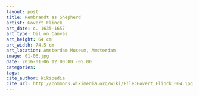 ```yaml
---
layout: post
title: Rembrandt as Shepherd
artist: Govert Flinck
art_date: c. 1635-1657
art_type: Oil on Canvas
art_height: 64 cm
art_width: 74.5 cm
art_location: Amsterdam Museum, Amsterdam
image: 01-06.jpg
date: 2016-01-06 12:00:00 -05:00
categories:
tags:
cite_author: Wikipedia
cite_url: http://commons.wikimedia.org/wiki/File:Govert_Flinck_004.jpg
---
```

